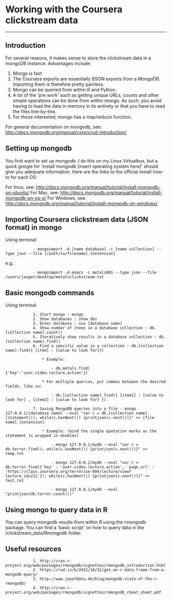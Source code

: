 # Working with the Coursera clickstream data


---------

## Introduction

For several reasons, it makes sense to store the clickstream data in a mongoDB instance. Advantages include:

1. Mongo is fast
2. The Coursera exports are essentially BSON exports from a MongoDB. Importing them is therefore pretty painless. 
3. Mongo can be queried from within R and Python.
4. A lot of the 'pre work' such as getting unique URLs, counts and other simple operations can be done from within mongo. As such, you avoid having to load the data in memory in its entirety or that you have to read the files line-by-line.
5. For those interested; mongo has a map/reduce function.

For general documentation on mongodb, see: http://docs.mongodb.org/manual/core/crud-introduction/

## Setting up mongodb

You first want to set up mongodb. I do this on my Linux Virtualbox, but a quick google for 'install mongodb [insert operating system here]' should give you adequate information. Here are the links to the official install how-to for each OS:

For linux, see: http://docs.mongodb.org/manual/tutorial/install-mongodb-on-ubuntu/
For Mac, see: http://docs.mongodb.org/manual/tutorial/install-mongodb-on-os-x/
For Windows, see: http://docs.mongodb.org/manual/tutorial/install-mongodb-on-windows/

## Importing Coursera clickstream data (JSON format) in mongo

Using terminal:

				- mongoimport -d [name database] -c [name collection] --type json --file [/path/to/filename].[extension]

e.g.:

				- mongoimport -d moocs -c metals001 --type json --file /users/jasper/desktop/metalsclickstream.txt

## Basic mongodb commands

Using terminal:

				1. Start mongo : mongo
				2. Show databases : show dbs
				3. Enter database : use [database name]
				4. Show number of items in a database collection : db.[collection name].count()
				5. Iteratively show results in a database collection : db.[collection name].find()
				6. Find a specific value in a collection : db.[collection name].find({ [item] : [value to look for]})

					* Example:

						- db.metals.find( {'key':'user.video.lecture.action'})

					* For multiple queries, put commas between the desired fields, like so:

						- db.[collection name].find({ [item1] : [value to look for] , [item2] : [value to look for] })

				7. Saving MongoDB queries into a file : mongo 127.0.0.1/[database name] --eval "var c = db.[collection name].[statement](); while(c.hasNext()) {printjson(c.next())}" >> [file name].[extension]

					* Example: (mind the single quotation marks as the statement is wrapped in doubles)

						- mongo 127.0.0.1/mydb --eval "var c = db.terror.find(); while(c.hasNext()) {printjson(c.next())}" >> temp.txt

						- mongo 127.0.0.1/mydb --eval "var c = db.terror.find({'key' : 'user.video.lecture.action', 'page_url' : 'https://class.coursera.org/terrorism-004/lecture/view?lecture_id=211'}); while(c.hasNext()) {printjson(c.next())}" >> test.txt

						- mongo 127.0.0.1/mydb --eval "printjson(db.terror.count())"

## Using mongo to query data in R

You can query mongodb results from within R using the rmongodb package. You can find a 'basic script' on how to query data in the /clickstream_data/Rmongodb folder.

## Useful resources

				1. http://cran.r-project.org/web/packages/rmongodb/vignettes/rmongodb_introduction.html
				2. https://rud.is/b/2012/10/22/get-an-r-data-frame-from-a-mongodb-query/
				3. http://www.joyofdata.de/blog/mongodb-state-of-the-r-rmongodb/
				4. http://cran.r-project.org/web/packages/rmongodb/vignettes/rmongodb_cheat_sheet.pdf
